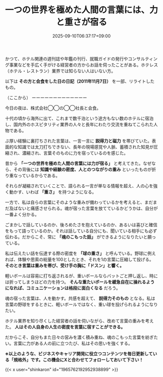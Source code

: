 ﻿---
title: "一つの世界を極めた人間の言葉には、力と重さが宿る"
date: 2025-09-10T06:37:17+09:00
draft: false
---

かつて、ホテル関連の週刊誌や年鑑の刊行、就職ガイドの発行やコンサルティング事業などを手広く手がける経営者の方からお話を伺ったことがある。ホテレス（ホテル・レストラン）業界では知らない人はいない方。

以下は **その方と会食をした日の日記（2011年11月7日）** を一部、リライトしたもの。

（ここから）
ーーーーーーーーーーーーー

今日の夜は、株式会社◯◯の◯◯社長と会食。

十代の頃から海外に出て、これまで数千泊という途方もない数のホテルに宿泊し、国内外のホスピタリティ業界の人々と長年にわたり交流を重ねてこられた人物である。

ぶ厚い経験に裏打ちされた言葉は、一言一言に **説得力と磁力** を帯びていた。表面的な知識では太刀打ちできない、長年の現場感覚や人脈、蓄積された知見が圧縮され、濃縮され、言葉そのものに力を宿っているのを感じた。

昔から **「一つの世界を極めた人間の言葉には力が宿る」** と考えてきた。なぜなら、その背後には **知識や経験の密度、人とのつながりの重み** といったものが折り重なっているからである。

それらが凝縮されていくことで、語られる一言が単なる情報を超え、人の心を強く動かす、いわば **「重さ」** を持つようになる。

一方で、私は自らの言葉にそのような重みが備わっているかを考えると、まだまだ及ばないと痛感させられる。魂が宿った言葉を放てているかどうかは、自分が一番よく分かる。

ごまかしで話しているのか、後ろめたさを抱えているのか、あるいは喜びと確信をもって語っているのか。それは話している自分にも、聞いている相手にも必ず伝わる。だからこそ、常に **「魂のこもった話」** ができるようになりたいと願っている。

私は伝えたい話を伝達する際の密度を **「球の重さ」** と呼んでいる。野球に例えれば、体験や思索の総量を100としたとき、それを1の言葉に圧縮して投げる。 **そのとき言葉は重みを帯び、受け手の胸に「ドスン」と響く。**

軽いボールは容易に打ち返されるが、重いボールならバットごと押し返し、時には折ってしまうほどの力を持つ。 **そんな重たいボールを緩急自在に操れるようになれば、コミュニケーションは格段に面白くなる** だろう。

魂の宿った言葉は、人を動かす。共感を超えて、 **説得力そのもの** となる。私は言葉の野球をするときに、軽いボールではなく、重い球を投げられるようになりたい。

ホテル業界を知り尽くした経営者の話を伺いながら、改めて言葉の重みを考えた。 **人はその人自身の人生の密度を言葉に宿すことができる。**

だからこそ、自分もまた日々の営みを濃く積み重ね、魂のこもった言葉を紡ぎたい。言葉に力がある人の前に立つたび、私はその思いを強くする。



**※以上のような、ビジネスやキャリア開発に役立つコンテンツを毎日更新している「規格外」です。この機会にXと合わせてフォローしておいて下さい！**



{{< x user="shinkaron" id="1965762192952938899" >}}